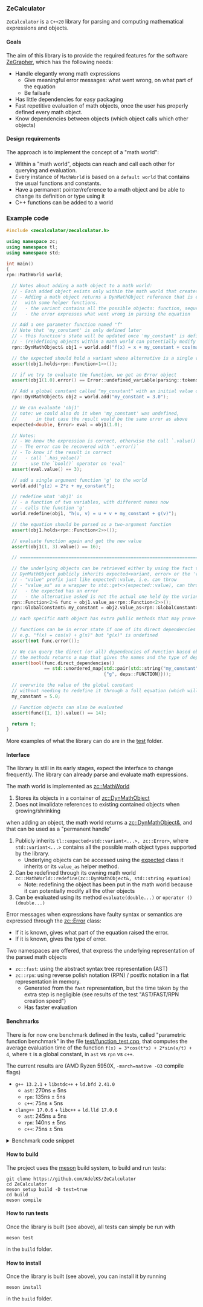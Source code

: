 ### ZeCalculator

`ZeCalculator` is a `C++20` library for parsing and computing mathematical expressions and objects.

#### Goals
The aim of this library is to provide the required features for the software [ZeGrapher](https://github.com/AdelKS/ZeGrapher), which has the following needs:
- Handle elegantly wrong math expressions
  - Give meaningful error messages: what went wrong, on what part of the equation
  - Be failsafe
- Has little dependencies for easy packaging
- Fast repetitive evaluation of math objects, once the user has properly defined every math object.
- Know dependencies between objects (which object calls which other objects)

#### Design requirements
The approach is to implement the concept of a "math world":
- Within a "math world", objects can reach and call each other for querying and evaluation.
- Every instance of `MathWorld` is based on a `default world` that contains the usual functions and constants.
- Have a permanent pointer/reference to a math object and be able to change its definition or type using it
- C++ functions can be added to a world

### Example code

```c++
#include <zecalculator/zecalculator.h>

using namespace zc;
using namespace tl;
using namespace std;

int main()
{
rpn::MathWorld world;

  // Notes about adding a math object to a math world:
  // - Each added object exists only within the math world that creates it
  // - Adding a math object returns a DynMathObject reference that is essentially an expected<variant, error>
  //   with some helper functions.
  //   - the variant contains all the possible objects: function, sequence, global constant, global variable, cpp function
  //   - the error expresses what went wrong in parsing the equation

  // Add a one parameter function named "f"
  // Note that 'my_constant' is only defined later
  // - this function's state will be updated once 'my_constant' is defined
  // - (re)defining objects within a math world can potentially modify every other objects
  rpn::DynMathObject& obj1 = world.add("f(x) = x + my_constant + cos(math::pi)");

  // the expected should hold a variant whose alternative is a single variable function
  assert(obj1.holds<rpn::Function<1>>());

  // if we try to evaluate the function, we get an Error object
  assert(obj1(1.0).error() == Error::undefined_variable(parsing::tokens::Text("my_constant", 11), "f(x) = x + my_constant + cos(math::pi)"));

  // Add a global constant called "my_constant" with an initial value of 3.0
  rpn::DynMathObject& obj2 = world.add("my_constant = 3.0");

  // We can evaluate 'obj1'
  // note: we could also do it when 'my_constant' was undefined,
  //       in that case the result would be the same error as above
  expected<double, Error> eval = obj1(1.0);

  // Notes:
  // - We know the expression is correct, otherwise the call `.value()` will throw
  // - The error can be recovered with '.error()`
  // - To know if the result is correct
  //   - call `.has_value()`
  //   - use the `bool()` operator on 'eval'
  assert(eval.value() == 3);

  // add a single argument function 'g' to the world
  world.add("g(z) = 2*z + my_constant");

  // redefine what 'obj1' is
  // - a function of two variables, with different names now
  // - calls the function 'g'
  world.redefine(obj1, "h(u, v) = u + v + my_constant + g(v)");

  // the equation should be parsed as a two-argument function
  assert(obj1.holds<rpn::Function<2>>());

  // evaluate function again and get the new value
  assert(obj1(1, 3).value() == 16);

  // ======================================================================================

  // the underlying objects can be retrieved either by using the fact that
  // DynMathObject publicly inherits expected<variant, error> or the 'value_as' helper function:
  // - "value" prefix just like expected::value, i.e. can throw
  // - "value_as" as a wrapper to std::get<>(expected::value), can throw for two different reasons
  //   - the expected has an error
  //   - the alternative asked is not the actual one held by the variant
  rpn::Function<2>& func = obj1.value_as<rpn::Function<2>>();
  rpn::GlobalConstant& my_constant = obj2.value_as<rpn::GlobalConstant>();

  // each specific math object has extra public methods that may prove useful

  // functions can be in error state if one of its direct dependencies are undefined
  // e.g. "f(x) = cos(x) + g(x)" but "g(x)" is undefined
  assert(not func.error());

  // We can query the direct (or all) dependencies of Function based objects
  // the methods returns a map that gives the names and the type of dep
  assert(bool(func.direct_dependencies()
              == std::unordered_map{std::pair(std::string("my_constant"), deps::VARIABLE),
                                    {"g", deps::FUNCTION}}));

  // overwrite the value of the global constant
  // without needing to redefine it through a full equation (which will require parsing etc...)
  my_constant = 5.0;

  // Function objects can also be evaluated
  assert(func({1, 1}).value() == 14);

  return 0;
}
```

More examples of what the library can do are in the [test](./test/) folder.

#### Interface

The library is still in its early stages, expect the interface to change frequently. The library can already parse and evaluate math expressions.

The math world is implemented as [zc::MathWorld](./include/zecalculator/mathworld/decl/mathworld.h)
1. Stores its objects in a container of [zc::DynMathObject](./include/zecalculator/math_objects/decl/dyn_math_object.h)
2. Does not invalidate references to existing contained objects when growing/shrinking

when adding an object, the math world returns a [zc::DynMathObject&](./include/zecalculator/math_objects/decl/dyn_math_object.h), and that can be used as a "permanent handle"
1. Publicly inherits `tl::expected<std::variant<...>, zc::Error>`, where `std::variant<...>` contains all the possible math object types supported by the library.
   - Underlying objects can be accessed using the [expected](https://en.cppreference.com/w/cpp/utility/expected) class it inherits or its `value_as` helper method.
2. Can be redefined through its owning math world `zc::MathWorld::redefine(zc::DynMathObject&, std::string equation)`
   - Note: redefining the object has been put in the math world because it can potentially modify all the other objects
3. Can be evaluated using its method `evaluate(double...)` or `operator () (double...)`

Error messages when expressions have faulty syntax or semantics are expressed through the [zc::Error](include/zecalculator/error.h) class:
  - If it is known, gives what part of the equation raised the error.
  - If it is known, gives the type of error.

Two namespaces are offered, that express the underlying representation of the parsed math objects
- `zc::fast`: using the abstract syntax tree representation (AST)
- `zc::rpn`: using reverse polish notation (RPN) / postfix notation in a flat representation in memory.
  - Generated from the `fast` representation, but the time taken by the extra step is negligible (see results of the test "AST/FAST/RPN creation speed")
  - Has faster evaluation

#### Benchmarks
There is for now one benchmark defined in the tests, called "parametric function benchmark" in the file [test/function_test.cpp](test/function_test.cpp), that computes the average evaluation time of the function `f(x) = 3*cos(t*x) + 2*sin(x/t) + 4`, where `t` is a global constant, in `ast` vs `rpn` vs `c++`.

The current results are (AMD Ryzen 5950X, `-march=native -O3` compile flags)
- `g++ 13.2.1` + `libstdc++` + `ld.bfd 2.41.0`
  - `ast`: 270ns ± 5ns
  - `rpn`: 135ns ± 5ns
  - `c++`: 75ns ± 5ns
- `clang++ 17.0.6` + `libc++` + `ld.lld 17.0.6`
  - `ast`: 245ns ± 5ns
  - `rpn`: 140ns ± 5ns
  - `c++`: 75ns ± 5ns

<details>

<summary>Benchmark code snippet</summary>

```c++
  "parametric function benchmark"_test = []<class StructType>()
  {
    {
      constexpr parsing::Type type = std::is_same_v<StructType, FAST_TEST> ? parsing::Type::FAST : parsing::Type::RPN;
      constexpr std::string_view data_type_str_v = std::is_same_v<StructType, FAST_TEST> ? "FAST" : "RPN";

      MathWorld<type> world;
      auto& t = world.add("t = 1").template value_as<GlobalConstant<type>>();
      auto& f = world.add("f(x) =3*cos(t*x) + 2*sin(x/t) + 4").template value_as<Function<type, 1>>();

      double x = 0;
      auto begin = high_resolution_clock::now();
      double res = 0;
      size_t iterations = 0;
      while (high_resolution_clock::now() - begin < 1s)
      {
        res += f({x}).value();
        iterations++;
        x++;
        t.set_fast(t.value()+1);
      }
      auto end = high_resolution_clock::now();
      std::cout << "Avg zc::Function<" << data_type_str_v << "> eval time: "
                << duration_cast<nanoseconds>((end - begin) / iterations).count() << "ns"
                << std::endl;
      std::cout << "dummy val: " << res << std::endl;
    }
    {
      double cpp_t = 1;
      auto cpp_f = [&](double x) {
        return 3*cos(cpp_t*x) + 2*sin(x/cpp_t) + 4;
      };

      double x = 0;
      auto begin = high_resolution_clock::now();
      double res = 0;
      size_t iterations = 0;
      while (high_resolution_clock::now() - begin < 1s)
      {
        res += cpp_f(x);
        iterations++;
        x++;
        cpp_t++;
      }
      auto end = high_resolution_clock::now();
      std::cout << "Avg C++ function eval time: " << duration_cast<nanoseconds>((end - begin)/iterations).count() << "ns" << std::endl;
      std::cout << "dummy val: " << res << std::endl;

    }

  } | std::tuple<FAST_TEST, RPN_TEST>{};
```

</details>

#### How to build

The project uses the [meson](mesonbuild.com/) build system, to build and run tests:
```shell
git clone https://github.com/AdelKS/ZeCalculator
cd ZeCalculator
meson setup build -D test=true
cd build
meson compile
```

#### How to run tests
Once the library is built (see above), all tests can simply be run with
```
meson test
```
in the `build` folder.

#### How to install
Once the library is built (see above), you can install it by running
```
meson install
```
in the `build` folder.
